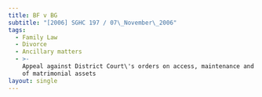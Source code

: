 ```yaml
---
title: BF v BG
subtitle: "[2006] SGHC 197 / 07\_November\_2006"
tags:
  - Family Law
  - Divorce
  - Ancillary matters
  - >-
    Appeal against District Court\'s orders on access, maintenance and division
    of matrimonial assets
layout: single
---
```


